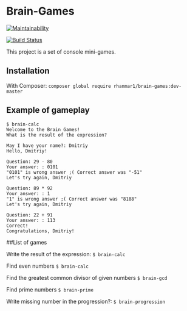 # Brain-Games

[![Maintainability](https://api.codeclimate.com/v1/badges/a99a88d28ad37a79dbf6/maintainability)](https://codeclimate.com/github/rhanmar/php-project-lvl1/maintainability)

[![Build Status](https://travis-ci.org/rhanmar/php-project-lvl1.svg?branch=master)](https://travis-ci.org/rhanmar/php-project-lvl1)

This project is a set of console mini-games.

## Installation
With Composer:
`composer global require rhanmar1/brain-games:dev-master`

## Example of gameplay

```
$ brain-calc 
Welcome to the Brain Games!
What is the result of the expression?

May I have your name?: Dmitriy
Hello, Dmitriy!

Question: 29 - 80
Your answer: : 0101
"0101" is wrong answer ;( Correct answer was "-51"
Let's try again, Dmitriy

Question: 89 * 92
Your answer: : 1
"1" is wrong answer ;( Correct answer was "8188"
Let's try again, Dmitriy

Question: 22 + 91
Your answer: : 113
Correct!
Congratulations, Dmitriy!
```

##List of games

Write the result of the expression:
`$ brain-calc`

Find even numbers
`$ brain-calc`

Find the greatest common divisor of given numbers
`$ brain-gcd`

Find prime numbers
`$ brain-prime`

Write missing number in the progression?:
`$ brain-progression`
